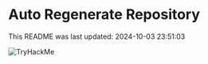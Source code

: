 # Auto Regenerate Repository

This README was last updated: 2024-10-03 23:51:03

 ![TryHackMe](https://tryhackme.com/badge/533634)